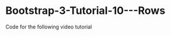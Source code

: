 Bootstrap-3-Tutorial-10---Rows
==============================

Code for the following video tutorial 

